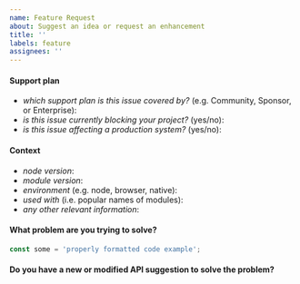 ```yaml
---
name: Feature Request
about: Suggest an idea or request an enhancement
title: ''
labels: feature
assignees: ''
---
```


<!--
  ⚠️ ⚠️ ⚠️ ⚠️ ⚠️ ⚠️
  You must complete this entire issue template to receive support.
  You MUST NOT remove, change, or replace the template with your own format.
  A missing or incomplete report will cause your issue to be closed without comment.
  Please respect the time and experience that went into this template.
  It is here for a reason. Thank you!
  ⚠️ ⚠️ ⚠️ ⚠️ ⚠️ ⚠️
-->

#### Support plan

<!--
  We are here to help!

  You do not need to pay to receive support. The free Community support plan is,
  by its nature, limited to community members available to help.
  Most community support issues are resolved within 2 weeks.
-->

- _which support plan is this issue covered by?_ (e.g. Community, Sponsor, or
  Enterprise):
- _is this issue currently blocking your project?_ (yes/no):
- _is this issue affecting a production system?_ (yes/no):

#### Context

- _node version_:
- _module version_:
- _environment_ (e.g. node, browser, native):
- _used with_ (i.e. popular names of modules):
- _any other relevant information_:

#### What problem are you trying to solve?

<!--
  Describe your issue in detail, including use cases, examples, and alternative
  solutions you have already tried. Make sure to wrap all code examples
  in backticks so that they display correctly. Before submitting an issue,
  make sure to click on the Preview tab above to verify everything
  is formatted correctly.
-->

```js
const some = 'properly formatted code example';
```

#### Do you have a new or modified API suggestion to solve the problem?
